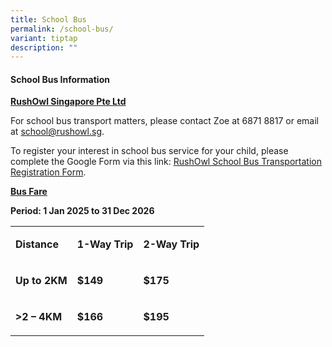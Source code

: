 ```yaml
---
title: School Bus
permalink: /school-bus/
variant: tiptap
description: ""
---
```

<h4>School Bus Information</h4>
<p></p>
<p><strong><u>RushOwl Singapore Pte Ltd</u></strong>
</p>
<p></p>
<p>For school bus transport matters, please contact Zoe at 6871 8817 or email
at <a href="mailto:school@rushowl.sg" rel="noopener noreferrer nofollow" target="_blank">school@rushowl.sg</a>.</p>
<p></p>
<p>To register your interest in school bus service for your child, please
complete the Google Form via this link: <a href="https://docs.google.com/forms/d/e/1FAIpQLSeRplxEBZG_jP7Lk7tibjZk3FrxR-bZGnIqVbH9scecYp35Gw/viewform" rel="noopener noreferrer nofollow" target="_blank">RushOwl School Bus Transportation Registration Form</a>.</p>
<p></p>
<p><strong><u>Bus Fare</u></strong>
</p>
<p></p>
<p><strong>Period: 1 Jan 2025 to 31 Dec 2026</strong>
</p>
<table style="minWidth: 75px">
<colgroup>
<col>
<col>
<col>
</colgroup>
<tbody>
<tr>
<td rowspan="1" colspan="1">
<p><strong>Distance</strong>
</p>
</td>
<td rowspan="1" colspan="1">
<p><strong>1-Way Trip</strong>
</p>
</td>
<td rowspan="1" colspan="1">
<p><strong>2-Way Trip</strong>
</p>
</td>
</tr>
<tr>
<td rowspan="1" colspan="1">
<p><strong>Up to 2KM</strong>
</p>
</td>
<td rowspan="1" colspan="1">
<p><strong>$149</strong>
</p>
</td>
<td rowspan="1" colspan="1">
<p><strong>$175</strong>
</p>
</td>
</tr>
<tr>
<td rowspan="1" colspan="1">
<p><strong>&gt;2 – 4KM</strong>
</p>
</td>
<td rowspan="1" colspan="1">
<p><strong>$166</strong>
</p>
</td>
<td rowspan="1" colspan="1">
<p><strong>$195</strong>
</p>
</td>
</tr>
</tbody>
</table>
<p></p>